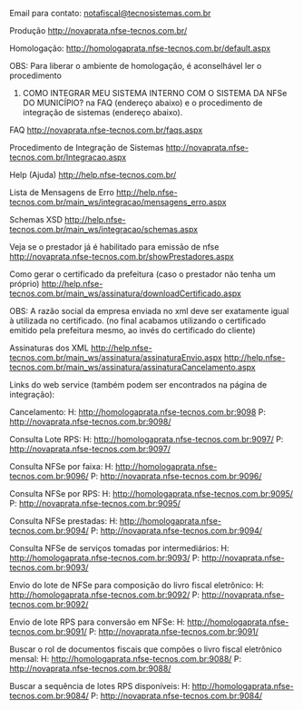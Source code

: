 Email para contato: notafiscal@tecnosistemas.com.br

Produção 
http://novaprata.nfse-tecnos.com.br/

Homologação: 
http://homologaprata.nfse-tecnos.com.br/default.aspx

OBS: Para liberar o ambiente de homologação, é aconselhável ler o procedimento 
1. COMO INTEGRAR MEU SISTEMA INTERNO COM O SISTEMA DA NFSe DO MUNICÍPIO? na FAQ
(endereço abaixo) e o procedimento de integração de sistemas (endereço abaixo).

FAQ
http://novaprata.nfse-tecnos.com.br/faqs.aspx

Procedimento de Integração de Sistemas
http://novaprata.nfse-tecnos.com.br/Integracao.aspx

Help (Ajuda)
http://help.nfse-tecnos.com.br/

Lista de Mensagens de Erro
http://help.nfse-tecnos.com.br/main_ws/integracao/mensagens_erro.aspx

Schemas XSD
http://help.nfse-tecnos.com.br/main_ws/integracao/schemas.aspx

Veja se o prestador já é habilitado para emissão de nfse 
http://novaprata.nfse-tecnos.com.br/showPrestadores.aspx

Como gerar o certificado da prefeitura (caso o prestador não tenha um próprio)
http://help.nfse-tecnos.com.br/main_ws/assinatura/downloadCertificado.aspx

OBS: A razão social da empresa enviada no xml deve ser exatamente igual à utilizada no certificado.
(no final acabamos utilizando o certificado emitido pela prefeitura mesmo, ao invés do certificado do cliente)

Assinaturas dos XML
http://help.nfse-tecnos.com.br/main_ws/assinatura/assinaturaEnvio.aspx
http://help.nfse-tecnos.com.br/main_ws/assinatura/assinaturaCancelamento.aspx

Links do web service (também podem ser encontrados na página de integração):

Cancelamento: 
H: http://homologaprata.nfse-tecnos.com.br:9098
P: http://novaprata.nfse-tecnos.com.br:9098/

Consulta Lote RPS:
H: http://homologaprata.nfse-tecnos.com.br:9097/
P: http://novaprata.nfse-tecnos.com.br:9097/

Consulta NFSe por faixa:
H: http://homologaprata.nfse-tecnos.com.br:9096/
P: http://novaprata.nfse-tecnos.com.br:9096/

Consulta NFSe por RPS:
H: http://homologaprata.nfse-tecnos.com.br:9095/
P: http://novaprata.nfse-tecnos.com.br:9095/

Consulta NFSe prestadas:
H: http://homologaprata.nfse-tecnos.com.br:9094/
P: http://novaprata.nfse-tecnos.com.br:9094/

Consulta NFSe de serviços tomadas por intermediários:
H: http://homologaprata.nfse-tecnos.com.br:9093/
P: http://novaprata.nfse-tecnos.com.br:9093/

Envio do lote de NFSe para composição do livro fiscal eletrônico:
H: http://homologaprata.nfse-tecnos.com.br:9092/
P: http://novaprata.nfse-tecnos.com.br:9092/

Envio de lote RPS para conversão em NFSe:
H: http://homologaprata.nfse-tecnos.com.br:9091/
P: http://novaprata.nfse-tecnos.com.br:9091/

Buscar o rol de documentos fiscais que compões o livro fiscal eletrônico mensal:
H: http://homologaprata.nfse-tecnos.com.br:9088/
P: http://novaprata.nfse-tecnos.com.br:9088/

Buscar a sequência de lotes RPS disponíveis:
H: http://homologaprata.nfse-tecnos.com.br:9084/
P: http://novaprata.nfse-tecnos.com.br:9084/